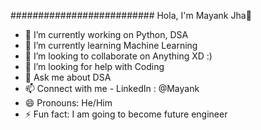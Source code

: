 

########################## Hola, I'm Mayank Jha👋


- 🔭 I’m currently working on Python, DSA
- 🌱 I’m currently learning Machine Learning
- 👯 I’m looking to collaborate on Anything XD :)
- 🤔 I’m looking for help with Coding
- 💬 Ask me about DSA
- 📫 Connect with me - LinkedIn : @Mayank
- 😄 Pronouns: He/Him
- ⚡ Fun fact: I am going to become future engineer
